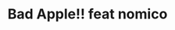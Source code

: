 ---
title: "Bad Apple!! feat nomico"
description: "false"
pubDate: "Jul 31 2023 18:03"
heroImage: "https://cdn.jsdelivr.net/gh/dont-tattled-on-me/polaroid-cdn@main/maimai/webp/2023-07-31_18-03.webp"
---